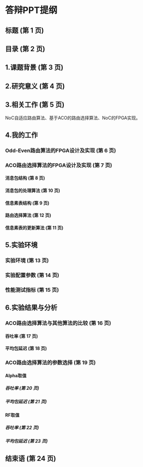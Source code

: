 # 答辩PPT提纲

## 标题 (第 1 页)

## 目录 (第 2 页)

## 1.课题背景 (第 3 页)

## 2.研究意义 (第 4 页)

## 3.相关工作 (第 5 页)

NoC自适应路由算法、基于ACO的路由选择算法、NoC的FPGA实现。

## 4.我的工作

### Odd-Even路由算法的FPGA设计及实现 (第 6 页)

### ACO路由选择算法的FPGA设计及实现 (第 7 页)

#### 消息包结构 (第 8 页)

#### 消息包的处理算法 (第 10 页)

#### 信息素表结构 (第 9 页)

#### 路由选择算法 (第 12 页)

#### 信息素表的更新算法 (第 11 页)

## 5.实验环境

### 实验环境 (第 13 页)

### 实验配置参数 (第 14 页)

### 性能测试指标 (第 15 页)

## 6.实验结果与分析

### ACO路由选择算法与其他算法的比较 (第 16 页)

#### 吞吐率 (第 17 页)

#### 平均包延迟 (第 18 页)

### ACO路由选择算法的参数选择 (第 19 页)

#### Alpha取值

##### 吞吐率 (第 20 页)

##### 平均包延迟 (第 21 页)

#### RF取值

##### 吞吐率 (第 22 页)

##### 平均包延迟 (第 23 页)

## 结束语 (第 24 页)
